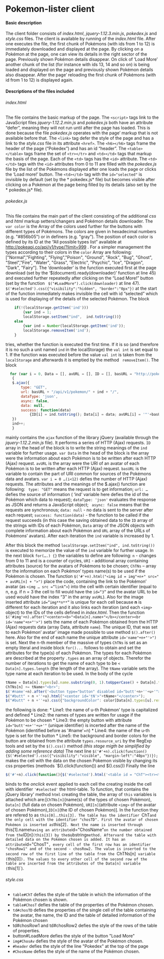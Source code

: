 # Pokemon-lister client
#### Basic description
The client folder consists of *index.html*, *jquery-1.12.3.min.js*, *pokedex.js* and *style.css* files. The client is available by running of the *index.html* file. After one executes the file, the first chunk of Pokémons (with ids from 1 to 12) is immediately downloaded and displayed at the page. By clicking on a Pokémon at the page, one can view its details in the right sector of the page. Previously shown Pokémon details disappear. On click of ‘Load More’ another chunk of the list (for instance with ids 13, 14 and so on) is being loaded and displayed on the page and previously shown Pokémon details also disappear. After the page’ reloading the first chunk of Pokémons (with id from 1 to 12) is displayed again.

#### Descriptions of the files included

###### *index.html*
The file contains the basic markup of the page. The `<script>` tags link to the JavaScript files *jquery-1.12.2.min.js* and *pokedex.js* both have an attribute “defer”, meaning they will not run until after the page has loaded. This is done because the file *pokedex.js* operates with the page’ markup that is not available before that. The `<link>` tag defer the style of the page and has a link to the *style.css* file in its attribute `<href>`. The `<h6></h6>` tags frame the header of the page (“Pokedex”) and has an id “header”. The `<table></table>` tags frame the set of `<tr></tr>` and `<td></td>` tags that markup the basis of the page. Each of the `<td>` tags has the `<id>` attribute. The `<td></td>` tags with the `<id>` attributes from 0 to 11 are filled with the *pokedex.js* file by the list of the Pokémons displayed after one loads the page or clicks the ‘Load more!’ button. The `<td></td>` tag with the `id="selected"` is invisible by default (set by the * pokedex.js* file) but becomes visible after clicking on a Pokémon at the page being filled by its details (also set by the * pokedex.js* file).

###### *pokedex.js*
This file contains the main part of the client consisting of the additional *css* and *html* markup setters/changers and Pokémon details downloader. The `var color` is the Array of the colors used further for the buttons with different types of Pokémons. The colors are given in hexadecimal numbers (e.g. "#856b05") or in definers (e.g. "gray"). The position of each color is defined by its ID at the “All possible types list” available at http://pokeapi.co/api/v1/type/?limit=999 . For a simpler management the types according to their colors in the `color` Array are following: ["Normal","Fighting", "Flying","Poison", "Ground", "Rock", "Bug", "Ghost", "Steel","Fire", "Water", "Grass", "Electric", "Psychic", "Ice", "Dragon", "Dark", "Fairy"]. The ‘downloader’ is the function executed first at the page download (set by the ‘$(document).ready(downloader)’ function at line 45) and executed further repeatedly after clicking on the “Load More!” button (set by the function ` $("#LoadMore").click(downloader)` at line 47). `$('#selected').css({"visibility":"hidden", "border":"0px"})` at the start of the function immediately makes invisible the cell with id “selected” which is used for displaying of the details of the selected Pokémon. The block 
```javascript
	if(!(localStorage.getItem('ind')))
		{var ind = 1;
		localStorage.setItem("ind",  ind.toString())}
	else
		{var ind = Number(localStorage.getItem('ind'));
		localStorage.removeItem('ind');
	}
```
tries, whether the function is executed the first time. If it is so (and therefore it is no such a unit named `ind` in the localStorage) the `val int` is set equal to 1. If the function was executed before the value `val int` is taken from the `localStorage` and afterwards it is emptied by the method ` removeItem()`.
The block
 ```javascript
   for (var i = 0, Data = [], avURL = [], ID = [], basURL = "http://pokeapi.co"; (i < 12);i++)
	{
	$.ajax({
		type: "GET",
		url: basURL + "/api/v1/pokemon/" + ind + "/", 
		dataType: 'json',
		async: false,
		data: null,
		success: function(data)
			{ID[i] = ind.toString(); Data[i] = data; avURL[i] = '"'+basURL+'/media/img/'+ ind +'.png"'}
	})
	ind++;
	}
```
mainly contains the `ajax` function of the library jQuery (available through the *jquery-1.12.2.min.js* file). It performs a series of HTTP (Ajax) requests. 
`ID` array in the head of the block is to write the string meanings of the `ind` variable for further usage. `var Data` in the head of the block is the array were the information about each Pokémon is to be written after each HTTP (Ajax) request. `avURL` is the array were the URI of an avatar of each Pokémon is to be written after each HTTP (Ajax) request. `basURL` is the variable to contain the part of URI common for sources of the Pokémons data and avatars. `var i = 0 …(i<12)` defies the number of HTTP (Ajax) requests. The attributes and the meanings of the $.ajax() function are following: ` type: "GET"` means the request is to get information; `url: …` defies the source of information ( ‘ind’ variable here defies the id of the Pokémon which data to request); `dataType: 'json'` evaluates the response as JSON and returns a JavaScript object; ` async: false` means that the requests are synchronous; `data: null` - no data is sent to the server after each request; `success: function(data)` - the function to be called if the request succeeds (in this case the saving obtained data to the `ID` array of the strings with IDs of each Pokémon, `Data` array of the JSON objects with complete information about each Pokémon and `URL` array of the URLs of Pokémons’ avatars). After each iteration the `ind` variable is increased by 1. 

After this block the method `localStorage.setItem("ind", ind.toString())` is executed to memorize the value of the `ind` variable for further usage. In the next block `for(….) {}` the variables to define are following: `n` - changes from 0 to 11 and is a counter of cycles, `URI` - additional array containing attributes (source) for the avatars of Pokémons to be chosen; `ChTNs` – array for the information on each Pokémon’ types name(s) to be used if the Pokémon is chosen. The function `$('#'+n).html("<img id = img"+n+" src=" + avURL[n] + ">")` place the code, containing the link to the Pokémon’ avatar (as `<img … src =”link”>`) into the cell with certain identifier (equal to n, e.g. if n = 3 the cell to fill would have the `id=“3”` and the avatar URL to be used would have the index “3” in the array ` avURL `). Also for the image inserted attribute `id=”img**n**”` is unique for each cell because **n** is different for each iteration and it also links each iteration (and each `<img>` object) to the IDs of the cells defined in *index.html*. Then the function `$('#img'+n).after("<center><b>"+Data[n].name+"</b></center><br id='name"+n+"'>")` sets the name of each Pokémon obtained from the HTTP (Ajax) requests data (array Data, attribute `name`). The unique ID, that was set to each Pokémon’ avatar’ image made possible to use method `$().after()` here. Also for the end of each name the unique attribute `id='name"+n+"'>")` is set. 
Next the n-th member of the massive of types `ChTNs` is set as an empty literal and inside block `for()...` follows to obtain and set the attributes for the type(s) of each Pokémon. The types for each Pokémon are described at the property `.types` as an array of objects. Therefor the number of iterations to get the name of each type to be `< Data[n].types.length` (the length of the array). The `tName` variable sets the type name at each iteration to be used.
In the body of the cycle
```javascript
tName = Data[n].types[u].name.substring(0, 1).toUpperCase() + Data[n].types[u].name.substring(1);	
ChTNs[n] += tName+"<br>";	
$('#name'+n).after('<button type="button" disabled id="butt'+n+''+u+'"></button>');
$("#butt" + n +''+u).html("<center id='tN'>"+tName+"</center>");
$("#butt" + n +''+u).css({"backgroundColor": color[Data[n].types[u].resource_uri.substring(13).match(/\d{1,2}/)-1], "border":"1px solid "+color[Data[n].types[u].resource_uri.substring(13).match(/\d{1,2}/) - 1]});
```    
the following is done:
	* Line1: the name of u-th Pokémon' type is capitalized and defined
	* Line2: the names of types are written for usage if the Pokémon to be chosen
	* Line3: the empty button with attribute `id="butt'+n+''+u+'"` (unique identifier) is incerted after the name of the Pokémon (identified before as '#name'+n)
	* Line4: the name of the u-th type is set for the button
	* Line5: the background and border colors for the button are obtained from the attribute `types.resource_uri` by the RegExp tools and set by the `$().css()` method *(this stage migth be simplified by adding some reference data)*
The next line 
`$('#'+n).click(function(){$('#selected').css({"visibility":"visible", "margin-left":"40px"})});` makes the cell with the data on the chosen Pokemon visible by changing its css properties (methods `$().click(function()) and $().css())
Finally the line
```javascript
$('#'+n).click(function(){$('#selected').html('<table id = "ChT"><tr><td id = "chosTD">'+this[2]+'<br><b id="ChosName">'+this[1].name+' #' +('000'.substring(this[3].length)+this[3])+'</b><br><table id="ChosT"><tr><td id="chosRow1">Types</td><td id="chosRow2">' + this[0] + '</td></tr><tr><td id="chosRow1">Attack</td><td id="chosRow2">' + this[1].attack + '</td></tr><tr><td id="chosRow1">Defense</td><td id="chosRow2">' + this[1].defense + '</td></tr><tr><td id="chosRow1">HP</td><td id="chosRow2">' + this[1].hp + '</td></tr><tr><td id="chosRow1">SP Attack</td><td id="chosRow2">' + this[1].sp_atk + '</td></tr><tr><td id="chosRow1">SP Defense</td><td id="chosRow2">' + this[1].sp_def + '</td></tr><tr><td id="chosRow1">Speed</td><td id="chosRow2">' + this[1].speed + '</td></tr><tr><td id=chosRow1>Weight</td><td id="chosRow2">' + this[1].weight + '</td></tr><tr><td id="chosRow1">Total moves</td><td id="chosRow2">' + this[1].total + '</td></tr></table></td></tr></table>')}.bind([ChTNs[n], Data[n], URI[n], ID[n]]));
```
binds to the *onclick* event applied to each cell the creating inside the cell with identifier `'#selected'` the html-table. To function, that contains the  jQuery library' method `html`  creating the table, the array of `this` variables is attached which are:[`ChTNs[n]`(name(s) of the types of chosen Pokémon), `Data[n]` (full data on chosen Pokémon), `URI[n]`(attribute `<img>` of the avatar of chosen Pokémon),`ID[n]`(the ID of chosen Pokémon)]. In the function they are refered to as `this[0]`...`this[3]. The table has the identifier `ChT` and the only cell with the identifier "chosTD". First the avatar of chosen Pokémon is inserted as `this[2]`. Next the name is inserted through `this[1].name` having an attribute `id="ChosName"` on the number obtained from the `ID[n]` (this[3]) by the `substring` method. Aftervard the table with detailed data on the Pokémon chosen is added. It has an attribute `id="ChosT"`, every cell of the first row has an identifier "chosRow1" and of the second - chosRow2. The value is inserted to the second row of the first line of the table from the `ChTNs[n]` variable (`this[0]`). The values to every other cell of the second row of the table are incerted from the attributes of the Data[n] variable (`this[1]`).

###### *style.css*
 * `table#ChT` defies the style of the table in which the information of the Pokémon chosen is shown.
 * `table#ChosT` defies the table of the properties of the Pokémon chosen.
 * `td#chosTD` defies the properties of the single cell of the table containing the avatar, the name, the ID and the table of detailed information of the Pokémon chosen
 * td#chosRow1 and td#chosRow2 defies the style of the rows of the table of properties.
 * button#LoadMore defies the style of the button "Load More"
 * `img#ChosAv` defies the style of the avatar of the Pokémon chosen.
 * `#header` defies the style of the line "Pokedex" at the top of the page
 * `#ChosName` defies the style of the name of the Pokémon chosen.
